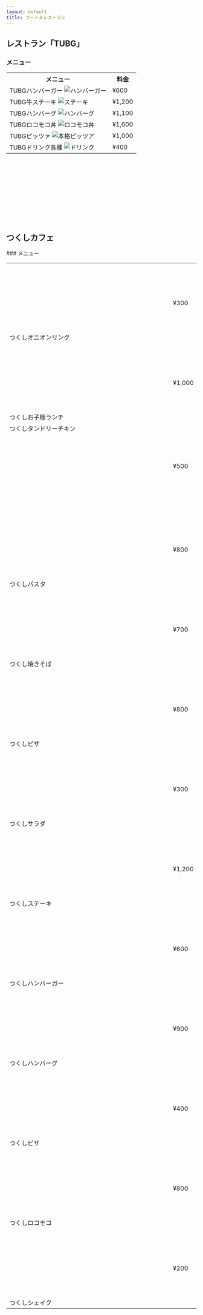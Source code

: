 ```yaml
---
layout: default
title: フード＆レストラン
---
```


## レストラン「TUBG」
### メニュー
<table class="table-striped">
  <tr><th>メニュー</th><th>料金</th></tr>
  <tr><td>TUBGハンバーガー <img alt="ハンバーガー" src="ソフトウェア工学image/food_hamburger.png"></td><td>¥600</td></tr>
  <tr><td>TUBG牛ステーキ <img alt="ステーキ" src="ソフトウェア工学image/food_beefsteak.png"></td><td>¥1,200</td></tr>
  <tr><td>TUBGハンバーグ <img alt="ハンバーグ" src="ソフトウェア工学image/cooking_skillet_hamburg.png"></td><td>¥1,100</td></tr>
  <tr><td>TUBGロコモコ丼 <img alt="ロコモコ丼" src="ソフトウェア工学image/food_locomoco_don.png"></td><td>¥1,000</td></tr>
  <tr><td>TUBGピッツァ <img alt="本格ピッツア" src="ソフトウェア工学image/food_pizza.png"></td><td>¥1,000</td></tr>
  <tr><td>TUBGドリンク各種 <img alt="ドリンク" src="ソフトウェア工学image/thumbnail_coffee.jpg"></td><td>¥400</td></tr>
</table>

<style>
  .tukusi{
    display: inline-block;
    width:240px;
    height:200px;
    overflow: hidden;
  }
  .tukusi > img {
    display: block;
    width: 2000px;
    height: 2000px;
    max-width: none;
    position: relative;
    left: 50%;
    top: 50%;
    transform: translate(-50%, -50%);
  }
</style>
<h2>つくしカフェ<div class="tukusi"><img src="ソフトウェア工学image/つくしカフェ.png"></div></h2>
### メニュー
<table class="table-striped">
  <tr><td>つくしオニオンリング <div class="tukusi"><img src="ソフトウェア工学image/つくしオニオンリング.png"></div></td><td>¥300</td></tr>
  <tr><td>つくしお子様ランチ <div class="tukusi"><img src="ソフトウェア工学image/つくしお子様ランチ.png"></div></td><td>¥1,000</td></tr>
  <tr><td>つくしタンドリーチキン <div class="tukusi"><img src="ソフトウェア工学image/つくしタンドリーチキン.png"></div></td><td>¥500</td></tr>
  <tr><td>つくしパスタ <div class="tukusi"><img src="ソフトウェア工学image/つくしパスタ.png"></div></td><td>¥800</td></tr>
  <tr><td>つくし焼きそば <div class="tukusi"><img src="ソフトウェア工学image/つくし焼きそば.png"></div></td><td>¥700</td></tr>
  <tr><td>つくしピザ <div class="tukusi"><img src="ソフトウェア工学image/つくしピザ.png"></div></td><td>¥800</td></tr>
  <tr><td>つくしサラダ <div class="tukusi"><img src="ソフトウェア工学image/つくしサラダ.png"></div></td><td>¥300</td></tr>
  <tr><td>つくしステーキ <div class="tukusi"><img src="ソフトウェア工学image/つくしステーキ.png"></div></td><td>¥1,200</td></tr>
  <tr><td>つくしハンバーガー <div class="tukusi"><img src="ソフトウェア工学image/つくしハンバーガー.png"></div></td><td>¥600</td></tr>
  <tr><td>つくしハンバーグ <div class="tukusi"><img src="ソフトウェア工学image/つくしハンバーグ.png"></div></td><td>¥900</td></tr>
  <tr><td>つくしピザ <div class="tukusi"><img src="ソフトウェア工学image/つくしピザ.png"></div></td><td>¥400</td></tr>
  <tr><td>つくしロコモコ <div class="tukusi"><img src="ソフトウェア工学image/つくしロコモコ.png"></div></td><td>¥800</td></tr>
  <tr><td>つくしシェイク <div class="tukusi"><img src="ソフトウェア工学image/つくしシェイク.png"></div></td><td>¥200</td></tr>
</table>
